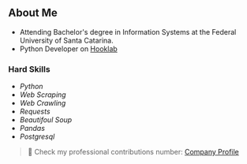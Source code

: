 ## About Me
- Attending Bachelor's degree in Information Systems at the Federal University of Santa Catarina.
- Python Developer on [Hooklab](https://hooklab.com.br/)

### Hard Skills

* *Python*
* *Web Scraping*
* *Web Crawling*
* *Requests*
* *Beautifoul Soup*
* *Pandas*
* *Postgresql*

> 👔 Check my professional contributions number: [Company Profile](https://github.com/davichiquetihooklab)

